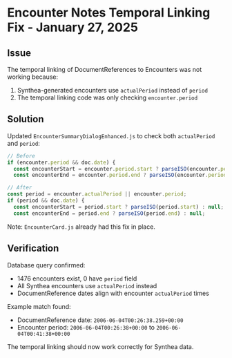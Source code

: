 # Encounter Notes Temporal Linking Fix - January 27, 2025

## Issue

The temporal linking of DocumentReferences to Encounters was not working because:
1. Synthea-generated encounters use `actualPeriod` instead of `period`
2. The temporal linking code was only checking `encounter.period`

## Solution

Updated `EncounterSummaryDialogEnhanced.js` to check both `actualPeriod` and `period`:

```javascript
// Before
if (encounter.period && doc.date) {
  const encounterStart = encounter.period.start ? parseISO(encounter.period.start) : null;
  const encounterEnd = encounter.period.end ? parseISO(encounter.period.end) : null;

// After  
const period = encounter.actualPeriod || encounter.period;
if (period && doc.date) {
  const encounterStart = period.start ? parseISO(period.start) : null;
  const encounterEnd = period.end ? parseISO(period.end) : null;
```

Note: `EncounterCard.js` already had this fix in place.

## Verification

Database query confirmed:
- 1476 encounters exist, 0 have `period` field
- All Synthea encounters use `actualPeriod` instead
- DocumentReference dates align with encounter `actualPeriod` times

Example match found:
- DocumentReference date: `2006-06-04T00:26:38.259+00:00`
- Encounter period: `2006-06-04T00:26:38+00:00` to `2006-06-04T00:41:38+00:00`

The temporal linking should now work correctly for Synthea data.